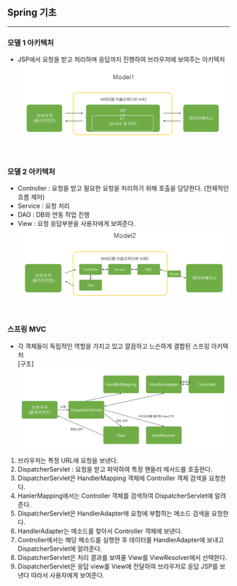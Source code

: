 ## Spring 기초
---
### 모델 1 아키텍처
- JSP에서 요청을 받고 처리하며 응답까지 진행하여 브라우저에 보여주는 아키텍처
![model1](./img/model.PNG)

<br>

### 모델 2 아키텍처
- Controller : 요청을 받고 필요한 요청을 처리하기 위해 호출을 담당한다. (전체적인 흐름 제어)
- Service : 요청 처리
- DAO : DB와 연동 작업 진행
- View : 요청 응답부분을 사용자에게 보여준다.
![Model2](./img/model2.PNG)

<br>

### 스프링 MVC
- 각 객체들이 독립적인 역할을 가지고 있고 깔끔하고 느슨하게 결합된 스프링 아키텍처<br>
[구조]
![SpringMVC](./img/mvc.PNG)
1) 브라우저는 특정 URL에 요청을 보낸다.
2) DispatcherServlet : 요청을 받고 파악하여 특정 핸들러 메서드를 호출한다.
3) DispatcherServlet은 HandlerMapping 객체에 Controller 객체 검색을 요청한다.
4) HanlerMapping에서는 Controller 객체를 검색하여 DispatcherServlet에 알려준다.
5) DispatcherServlet은 HandlerAdapter에 요청에 부합하는 메소드 검색을 요청한다.
6) HandlerAdapter는 메소드를 찾아서 Controller 객체에 보낸다.
7) Controller에서는 해당 메소드를 실행한 후 데이터를 HandlerAdapter에 보내고 DispatcherServlet에 알려준다.
8) DispatcherServlet은 처리 결과를 보여줄 View를 ViewResolver에서 선택한다.
9) DispatcherServlet은 응답 view를 View에 전달하여 브라우저로 응답 JSP를 보낸다 따라서 사용자에게 보여준다.

